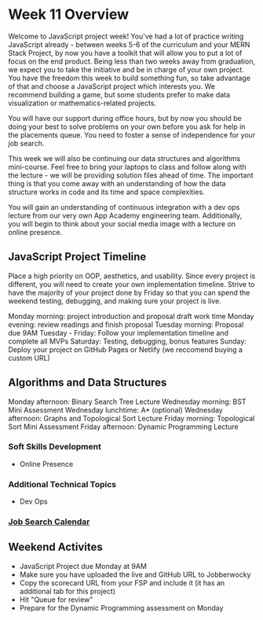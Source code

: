 # Week 11 Overview

Welcome to JavaScript project week! You've had a lot of practice writing JavaScript already - between weeks 5-6 of the curriculum and your MERN Stack Project, by now you have a toolkit that will allow you to put a lot of focus on the end product. Being less than two weeks away from graduation, we expect you to take the initiative and be in charge of your own project. You have the freedom this week to build something fun, so take advantage of that and choose a JavaScript project which interests you. We recommend building a game, but some students prefer to make data visualization or mathematics-related projects.

You will have our support during office hours, but by now you should be doing your best to solve problems on your own before you ask for help in the placements queue. You need to foster a sense of independence for your job search.

This week we will also be continuing our data structures and algorithms mini-course. Feel free to bring your laptops to class and follow along with the lecture - we will be providing solution files ahead of time. The important thing is that you come away with an understanding of how the data structure works in code and its time and space complexities.

You will gain an understanding of continuous integration with a dev ops lecture from our very own App Academy engineering team. Additionally, you will begin to think about your social media image with a lecture on online presence.

## JavaScript Project Timeline

Place a high priority on OOP, aesthetics, and usability. Since every project is different, you will need to create your own implementation timeline. Strive to have the majority of your project done by Friday so that you can spend the weekend testing, debugging, and making sure your project is live.

Monday morning: project introduction and proposal draft work time
Monday evening: review readings and finish proposal
Tuesday morning: Proposal due 9AM
Tuesday - Friday: Follow your implementation timeline and complete all MVPs
Saturday: Testing, debugging, bonus features
Sunday: Deploy your project on GitHub Pages or Netlify (we reccomend buying a custom URL)

## Algorithms and Data Structures

Monday afternoon: Binary Search Tree Lecture
Wednesday morning: BST Mini Assessment
Wednesday lunchtime: A* (optional)
Wednesday afternoon: Graphs and Topological Sort Lecture
Friday morning: Topological Sort Mini Assessment
Friday afternoon: Dynamic Programming Lecture

### Soft Skills Development

* Online Presence

### Additional Technical Topics

* Dev Ops

### [Job Search Calendar](https://calendar.google.com/calendar/embed?src=appacademy.io_r61pl5c3vl1vatl28hquvhtf4o%40group.calendar.google.com&ctz=America%2FLos_Angeles)

## Weekend Activites

  * JavaScript Project due Monday at 9AM
  * Make sure you have uploaded the live and GitHub URL to Jobberwocky 
  * Copy the scorecard URL from your FSP and include it (it has an additional tab for this project)
  * Hit "Queue for review"
  * Prepare for the Dynamic Programming assessment on Monday